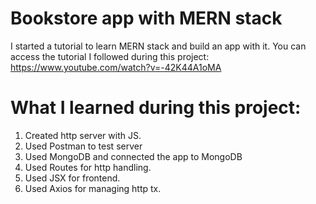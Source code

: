 # Bookstore app with MERN stack

I started a tutorial to learn MERN stack and build an app with it.
You can access the tutorial I followed during this project: https://www.youtube.com/watch?v=-42K44A1oMA

# What I learned during this project:
1) Created http server with JS.
2) Used Postman to test server
3) Used MongoDB and connected the app to MongoDB
4) Used Routes for http handling.
5) Used JSX for frontend.
6) Used Axios for managing http tx.

